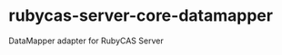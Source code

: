 rubycas-server-core-datamapper
==============================

DataMapper adapter for RubyCAS Server